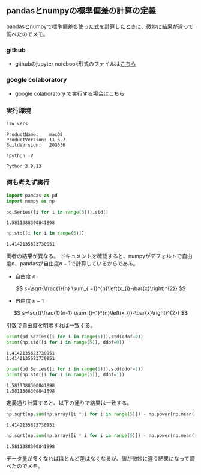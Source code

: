 ## pandasとnumpyの標準偏差の計算の定義

pandasとnumpyで標準偏差を使った式を計算したときに、微妙に結果が違って調べたのでメモ。

### github
- githubのjupyter notebook形式のファイルは[こちら](https://github.com/hiroshi0530/wa-src/blob/master/article/library/python/021/021_nb.ipynb)

### google colaboratory
- google colaboratory で実行する場合は[こちら](https://colab.research.google.com/github/hiroshi0530/wa-src/blob/master/article/library/python/021/021_nb.ipynb)

### 実行環境


```python
!sw_vers
```

    ProductName:	macOS
    ProductVersion:	11.6.7
    BuildVersion:	20G630



```python
!python -V
```

    Python 3.8.13


### 何も考えず実行


```python
import pandas as pd
import numpy as np

pd.Series([i for i in range(5)]).std()
```




    1.5811388300841898




```python
np.std([i for i in range(5)])
```




    1.4142135623730951



両者の結果が異なる。
ドキュメントを確認すると、numpyがデフォルトで自由度$n$、pandasが自由度$n-1$で計算しているからである。

- 自由度 $n$

$$
s=\sqrt{\frac{1}{n} \sum_{i=1}^{n}\left(x_{i}-\bar{x}\right)^{2}}
$$


- 自由度 $n - 1$

$$
s=\sqrt{\frac{1}{n-1} \sum_{i=1}^{n}\left(x_{i}-\bar{x}\right)^{2}}
$$

引数で自由度を明示すれば一致する。


```python
print(pd.Series([i for i in range(5)]).std(ddof=0))
print(np.std([i for i in range(5)], ddof=0))
```

    1.4142135623730951
    1.4142135623730951



```python
print(pd.Series([i for i in range(5)]).std(ddof=1))
print(np.std([i for i in range(5)], ddof=1))
```

    1.5811388300841898
    1.5811388300841898


定義通り計算すると、以下の通りで結果は一致する。


```python
np.sqrt(np.sum(np.array([i * i for i in range(5)]) - np.power(np.mean([i for i in range(5)]), 2)) / 5)
```




    1.4142135623730951




```python
np.sqrt(np.sum(np.array([i * i for i in range(5)]) - np.power(np.mean([i for i in range(5)]), 2)) / 4)
```




    1.5811388300841898



データ量が多くなればほとんど差はなくなるが、値が微妙に違う結果になって調べたのでメモ。
